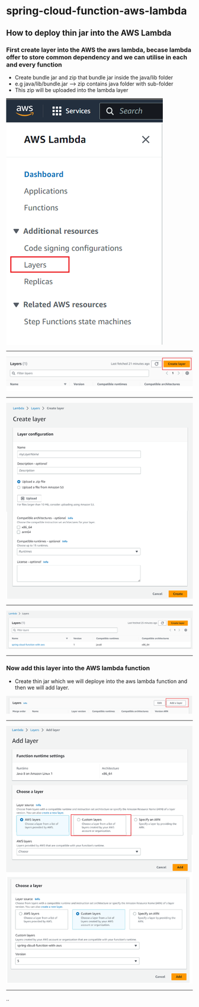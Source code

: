 # spring-cloud-function-aws-lambda

## How to deploy thin jar into the AWS Lambda

### First create layer into the AWS the aws lambda, becase lambda offer to store common dependency and we can utilise in each and every function
- Create bundle jar and zip that bundle jar inside the java/lib folder
- e.g java/lib/bundle.jar --> zip contains java folder with sub-folder
- This zip will be uploaded into the lambda layer

![layer select option](./images/layer-select.png)

---

![create layer](./images/create-layer.png)

---

![fill the required details](./images/fill-the-required-details.png)

---
	
![layer created](./images/layer-created.png)

---

### Now add this layer into the AWS lambda function

- Create thin jar which we will deploye into the aws lambda function and then we will add layer.


![add layer](./images/add-layer.png)

---

![select layer](./images/select-layer.png)

---

..



